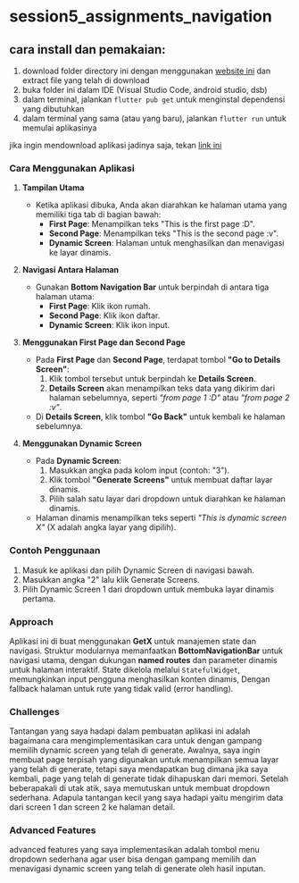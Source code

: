 # session5_assignments_navigation

## cara install dan pemakaian:
1. download folder directory ini dengan menggunakan [website ini](https://download-directory.github.io/) dan extract file yang telah di download
2. buka folder ini dalam IDE (Visual Studio Code, android studio, dsb)
3. dalam terminal, jalankan `flutter pub get` untuk menginstal dependensi yang dibutuhkan
4. dalam terminal yang sama (atau yang baru), jalankan `flutter run` untuk memulai aplikasinya

jika ingin mendownload aplikasi jadinya saja, tekan [link ini](https://cdn.discordapp.com/attachments/676118559612600371/1314696662320414823/app-release.apk?ex=6754b62e&is=675364ae&hm=6162da0ec6729bc4905c6888f43b1e0713c26963df74b9346939706eded7fbd5&)

### **Cara Menggunakan Aplikasi**

1. **Tampilan Utama**
    - Ketika aplikasi dibuka, Anda akan diarahkan ke halaman utama yang memiliki tiga tab di bagian bawah:
        - **First Page**: Menampilkan teks "This is the first page :D".
        - **Second Page**: Menampilkan teks "This is the second page :v".
        - **Dynamic Screen**: Halaman untuk menghasilkan dan menavigasi ke layar dinamis.
        
2. **Navigasi Antara Halaman**
    
    - Gunakan **Bottom Navigation Bar** untuk berpindah di antara tiga halaman utama:
        - **First Page**: Klik ikon rumah.
        - **Second Page**: Klik ikon daftar.
        - **Dynamic Screen**: Klik ikon input.
        
3. **Menggunakan First Page dan Second Page**
    
    - Pada **First Page** dan **Second Page**, terdapat tombol **"Go to Details Screen"**:
        1. Klik tombol tersebut untuk berpindah ke **Details Screen**.
        2. **Details Screen** akan menampilkan teks data yang dikirim dari halaman sebelumnya, seperti _"from page 1 :D"_ atau _"from page 2 :v"_.
    - Di **Details Screen**, klik tombol **"Go Back"** untuk kembali ke halaman sebelumnya.
    
4. **Menggunakan Dynamic Screen**
    
    - Pada **Dynamic Screen**:
        1. Masukkan angka pada kolom input (contoh: "3").
        2. Klik tombol **"Generate Screens"** untuk membuat daftar layar dinamis.
        3. Pilih salah satu layar dari dropdown untuk diarahkan ke halaman dinamis.
    - Halaman dinamis menampilkan teks seperti _"This is dynamic screen X"_ (X adalah angka layar yang dipilih).

### Contoh Penggunaan
1. Masuk ke aplikasi dan pilih Dynamic Screen di navigasi bawah.
2. Masukkan angka "2" lalu klik Generate Screens.
3. Pilih Dynamic Screen 1 dari dropdown untuk membuka layar dinamis pertama.

### Approach
Aplikasi ini di buat menggunakan **GetX** untuk manajemen state dan navigasi. Struktur modularnya memanfaatkan **BottomNavigationBar** untuk navigasi utama, dengan dukungan **named routes** dan parameter dinamis untuk halaman interaktif. State dikelola melalui `StatefulWidget`, memungkinkan input pengguna menghasilkan konten dinamis, Dengan fallback halaman untuk rute yang tidak valid (error handling).

### Challenges
Tantangan yang saya hadapi dalam pembuatan aplikasi ini adalah bagaimana cara mengimplementasikan cara untuk dengan gampang memilih dynamic screen yang telah di generate. Awalnya, saya ingin membuat page terpisah yang digunakan untuk menampilkan semua layar yang telah di generate, tetapi saya mendapatkan bug dimana jika saya kembali, page yang telah di generate tidak dihapuskan dari memori. Setelah beberapakali di utak atik, saya memutuskan untuk membuat dropdown sederhana. Adapula tantangan kecil yang saya hadapi yaitu mengirim data dari screen 1 dan screen 2 ke halaman detail.

### Advanced Features
advanced features yang saya implementasikan adalah tombol menu dropdown sederhana agar user bisa dengan gampang memilih dan menavigasi dynamic screen yang telah di generate oleh hasil inputan.